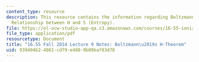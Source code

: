 ```yaml
---
content_type: resource
description: This resource contains the information regarding Boltzmann's H-Theorem.
  Relationship between H and S (Entropy).
file: https://ol-ocw-studio-app-qa.s3.amazonaws.com/courses/16-55-ionized-gases-fall-2014/939404b24861cd79e4809b09baf83d78_MIT16_55F14_Lecture9.pdf
file_type: application/pdf
resourcetype: Document
title: "16.55 Fall 2014 Lecture 9 Notes: Boltzmann\u2019s H-Theorem"
uid: 939404b2-4861-cd79-e480-9b09baf83d78
---
```


